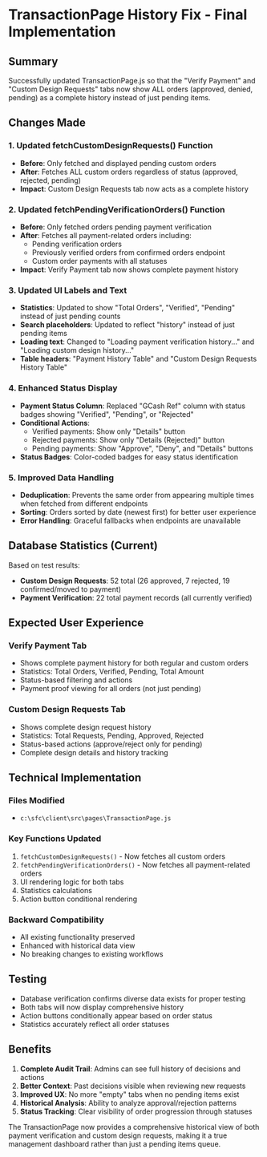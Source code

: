 # TransactionPage History Fix - Final Implementation

## Summary
Successfully updated TransactionPage.js so that the "Verify Payment" and "Custom Design Requests" tabs now show ALL orders (approved, denied, pending) as a complete history instead of just pending items.

## Changes Made

### 1. Updated fetchCustomDesignRequests() Function
- **Before**: Only fetched and displayed pending custom orders
- **After**: Fetches ALL custom orders regardless of status (approved, rejected, pending)
- **Impact**: Custom Design Requests tab now acts as a complete history

### 2. Updated fetchPendingVerificationOrders() Function
- **Before**: Only fetched orders pending payment verification
- **After**: Fetches all payment-related orders including:
  - Pending verification orders
  - Previously verified orders from confirmed orders endpoint
  - Custom order payments with all statuses
- **Impact**: Verify Payment tab now shows complete payment history

### 3. Updated UI Labels and Text
- **Statistics**: Updated to show "Total Orders", "Verified", "Pending" instead of just pending counts
- **Search placeholders**: Updated to reflect "history" instead of just pending items
- **Loading text**: Changed to "Loading payment verification history..." and "Loading custom design history..."
- **Table headers**: "Payment History Table" and "Custom Design Requests History Table"

### 4. Enhanced Status Display
- **Payment Status Column**: Replaced "GCash Ref" column with status badges showing "Verified", "Pending", or "Rejected"
- **Conditional Actions**: 
  - Verified payments: Show only "Details" button
  - Rejected payments: Show only "Details (Rejected)" button  
  - Pending payments: Show "Approve", "Deny", and "Details" buttons
- **Status Badges**: Color-coded badges for easy status identification

### 5. Improved Data Handling
- **Deduplication**: Prevents the same order from appearing multiple times when fetched from different endpoints
- **Sorting**: Orders sorted by date (newest first) for better user experience
- **Error Handling**: Graceful fallbacks when endpoints are unavailable

## Database Statistics (Current)
Based on test results:
- **Custom Design Requests**: 52 total (26 approved, 7 rejected, 19 confirmed/moved to payment)
- **Payment Verification**: 22 total payment records (all currently verified)

## Expected User Experience

### Verify Payment Tab
- Shows complete payment history for both regular and custom orders
- Statistics: Total Orders, Verified, Pending, Total Amount
- Status-based filtering and actions
- Payment proof viewing for all orders (not just pending)

### Custom Design Requests Tab  
- Shows complete design request history
- Statistics: Total Requests, Pending, Approved, Rejected
- Status-based actions (approve/reject only for pending)
- Complete design details and history tracking

## Technical Implementation

### Files Modified
- `c:\sfc\client\src\pages\TransactionPage.js`

### Key Functions Updated
1. `fetchCustomDesignRequests()` - Now fetches all custom orders
2. `fetchPendingVerificationOrders()` - Now fetches all payment-related orders  
3. UI rendering logic for both tabs
4. Statistics calculations
5. Action button conditional rendering

### Backward Compatibility
- All existing functionality preserved
- Enhanced with historical data view
- No breaking changes to existing workflows

## Testing
- Database verification confirms diverse data exists for proper testing
- Both tabs will now display comprehensive history
- Action buttons conditionally appear based on order status
- Statistics accurately reflect all order statuses

## Benefits
1. **Complete Audit Trail**: Admins can see full history of decisions and actions
2. **Better Context**: Past decisions visible when reviewing new requests  
3. **Improved UX**: No more "empty" tabs when no pending items exist
4. **Historical Analysis**: Ability to analyze approval/rejection patterns
5. **Status Tracking**: Clear visibility of order progression through statuses

The TransactionPage now provides a comprehensive historical view of both payment verification and custom design requests, making it a true management dashboard rather than just a pending items queue.
